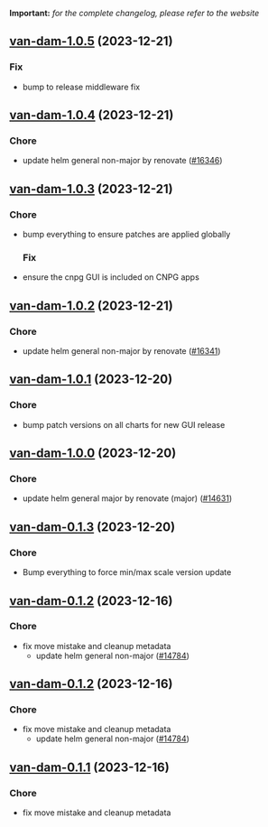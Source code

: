 **Important:**
*for the complete changelog, please refer to the website*




## [van-dam-1.0.5](https://github.com/truecharts/charts/compare/van-dam-1.0.4...van-dam-1.0.5) (2023-12-21)

### Fix

- bump to release middleware fix
  
  


## [van-dam-1.0.4](https://github.com/truecharts/charts/compare/van-dam-1.0.3...van-dam-1.0.4) (2023-12-21)

### Chore

- update helm general non-major by renovate ([#16346](https://github.com/truecharts/charts/issues/16346))
  
  


## [van-dam-1.0.3](https://github.com/truecharts/charts/compare/van-dam-1.0.2...van-dam-1.0.3) (2023-12-21)

### Chore

- bump everything to ensure patches are applied globally
  
  ### Fix

- ensure the cnpg GUI is included on CNPG apps
  
  


## [van-dam-1.0.2](https://github.com/truecharts/charts/compare/van-dam-1.0.1...van-dam-1.0.2) (2023-12-21)

### Chore

- update helm general non-major by renovate ([#16341](https://github.com/truecharts/charts/issues/16341))
  
  


## [van-dam-1.0.1](https://github.com/truecharts/charts/compare/van-dam-1.0.0...van-dam-1.0.1) (2023-12-20)

### Chore

- bump patch versions on all charts for new GUI release
  
  


## [van-dam-1.0.0](https://github.com/truecharts/charts/compare/van-dam-0.1.3...van-dam-1.0.0) (2023-12-20)

### Chore

- update helm general major by renovate (major) ([#14631](https://github.com/truecharts/charts/issues/14631))
  
  


## [van-dam-0.1.3](https://github.com/truecharts/charts/compare/van-dam-0.1.2...van-dam-0.1.3) (2023-12-20)

### Chore

- Bump everything to force min/max scale version update
  
  


## [van-dam-0.1.2](https://github.com/truecharts/charts/compare/van-dam-0.1.0...van-dam-0.1.2) (2023-12-16)

### Chore

- fix move mistake and cleanup metadata
  - update helm general non-major ([#14784](https://github.com/truecharts/charts/issues/14784))
  
  


## [van-dam-0.1.2](https://github.com/truecharts/charts/compare/van-dam-0.1.0...van-dam-0.1.2) (2023-12-16)

### Chore

- fix move mistake and cleanup metadata
  - update helm general non-major ([#14784](https://github.com/truecharts/charts/issues/14784))
  
  


## [van-dam-0.1.1](https://github.com/truecharts/charts/compare/van-dam-0.1.0...van-dam-0.1.1) (2023-12-16)

### Chore

- fix move mistake and cleanup metadata
  
